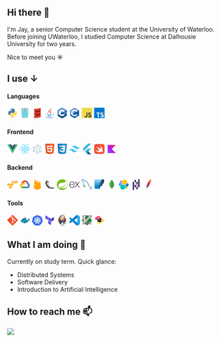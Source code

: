 ## Hi there 👋

I'm Jay, a senior Computer Science student at the University of Waterloo. Before joining UWaterloo, I studied Computer Science at Dalhousie University for two years.

Nice to meet you ☀️

<!--
<img src="https://github-readme-stats.vercel.app/api?username=JayZhouzzj" />
<img src="https://github-readme-stats.vercel.app/api/top-langs/?username=JayZhouzzj" />


-->
## I use ↓
#### Languages
[<img src="https://github.com/devicons/devicon/blob/master/icons/python/python-original.svg" width="25" height="25"/>](https://www.python.org/)
[<img src="https://github.com/devicons/devicon/blob/master/icons/go/go-original.svg" width="25" height="25"/>](https://go.dev/)
[<img src="https://github.com/devicons/devicon/blob/master/icons/scala/scala-original.svg" width="25" height="25"/>](https://en.wikipedia.org/wiki/Scala_(programming_language))
[<img src="https://github.com/devicons/devicon/blob/master/icons/java/java-original.svg" width="25" height="25"/>](https://www.java.com/)
[<img src="https://github.com/devicons/devicon/blob/master/icons/cplusplus/cplusplus-original.svg" width="25" height="25"/>](https://en.wikipedia.org/wiki/C%2B%2B)
[<img src="https://github.com/devicons/devicon/blob/master/icons/c/c-original.svg" width="25" height="25"/>](https://wikipedia.org/wiki/C_(programming_language))
[<img src="https://github.com/devicons/devicon/blob/master/icons/javascript/javascript-original.svg" width="25" height="25"/>](https://wikipedia.org/wiki/JavaScript)
[<img src="https://github.com/devicons/devicon/blob/master/icons/typescript/typescript-original.svg" width="25" height="25"/>](https://en.wikipedia.org/wiki/TypeScript)
#### Frontend
[<img src="https://github.com/devicons/devicon/blob/master/icons/vuejs/vuejs-original.svg" width="25" height="25"/>](https://vuejs.org/)
[<img src="https://github.com/devicons/devicon/blob/master/icons/react/react-original.svg" width="25" height="25"/>](https://reactjs.org/)
[<img src="https://github.com/devicons/devicon/blob/master/icons/electron/electron-original.svg" width="25" height="25"/>](https://www.electronjs.org/)
[<img src="https://github.com/devicons/devicon/blob/master/icons/html5/html5-original.svg" width="25" height="25"/>](https://wikipedia.org/wiki/HTML)
[<img src="https://github.com/devicons/devicon/blob/master/icons/css3/css3-original.svg" width="25" height="25"/>](https://wikipedia.org/wiki/CSS)
[<img src="https://github.com/devicons/devicon/blob/master/icons/tailwindcss/tailwindcss-plain.svg" width="25" height="25"/>](https://tailwindcss.com/)
[<img src="https://github.com/devicons/devicon/blob/master/icons/flutter/flutter-original.svg" width="25" height="25"/>](https://flutter.dev/)
[<img src="https://github.com/devicons/devicon/blob/master/icons/swift/swift-original.svg" width="25" height="25"/>](https://developer.apple.com/swift/)
[<img src="https://github.com/devicons/devicon/blob/master/icons/kotlin/kotlin-original.svg" width="25" height="25"/>](https://developer.android.com/kotlin)
#### Backend
[<img src="https://github.com/devicons/devicon/blob/master/icons/amazonwebservices/amazonwebservices-original.svg" width="25" height="25"/>](https://aws.amazon.com/)
[<img src="https://github.com/devicons/devicon/blob/master/icons/googlecloud/googlecloud-original.svg" width="25" height="25"/>](https://cloud.google.com/)
[<img src="https://github.com/devicons/devicon/blob/master/icons/firebase/firebase-plain.svg" width="25" height="25"/>](https://firebase.google.com/)
[<img src="https://github.com/devicons/devicon/blob/master/icons/flask/flask-original.svg" width="25" height="25"/>](https://flask.palletsprojects.com/)
[<img src="https://github.com/devicons/devicon/blob/master/icons/spring/spring-original.svg" width="25" height="25"/>](https://spring.io/projects/spring-boot)
[<img src="https://github.com/devicons/devicon/blob/master/icons/express/express-original.svg" width="25" height="25"/>](https://expressjs.com/)
[<img src="https://github.com/devicons/devicon/blob/master/icons/mysql/mysql-original.svg" width="25" height="25"/>](https://www.mysql.com/)
[<img src="https://github.com/devicons/devicon/blob/master/icons/sqlite/sqlite-original.svg" width="25" height="25"/>](https://www.sqlite.org/index.html/)
[<img src="https://github.com/devicons/devicon/blob/master/icons/mongodb/mongodb-original.svg" width="25" height="25"/>](https://www.mongodb.com/)
[<img src="https://github.com/elastic/eui/blob/main/src/components/icon/svgs/logo_elastic.svg" width="25" height="25"/>](https://www.elastic.co/elasticsearch/)
[<img src="https://github.com/devicons/devicon/blob/master/icons/pandas/pandas-original.svg" width="25" height="25"/>](https://pandas.pydata.org/)
[<img src="https://github.com/devicons/devicon/blob/master/icons/apache/apache-original.svg" width="25" height="25"/>](https://en.wikipedia.org/wiki/The_Apache_Software_Foundation/)
#### Tools
[<img src="https://github.com/devicons/devicon/blob/master/icons/git/git-original.svg" width="25" height="25"/>](https://git-scm.com/)
[<img src="https://github.com/devicons/devicon/blob/master/icons/docker/docker-original.svg" width="25" height="25"/>](https://www.docker.com/)
[<img src="https://github.com/devicons/devicon/blob/master/icons/kubernetes/kubernetes-plain.svg" width="25" height="25"/>](https://kubernetes.io/)
[<img src="https://github.com/devicons/devicon/blob/master/icons/terraform/terraform-original.svg" width="25" height="25"/>](https://www.terraform.io/)
[<img src="https://github.com/devicons/devicon/blob/master/icons/jenkins/jenkins-original.svg" width="25" height="25"/>](https://www.jenkins.io/)
[<img src="https://github.com/devicons/devicon/blob/master/icons/vscode/vscode-original.svg" width="25" height="25"/>](https://code.visualstudio.com/)
[<img src="https://github.com/devicons/devicon/blob/master/icons/vim/vim-original.svg" width="25" height="25"/>](https://www.vim.org/)
[<img src="https://github.com/devicons/devicon/blob/master/icons/jetbrains/jetbrains-original.svg" width="25" height="25"/>](https://www.jetbrains.com/)

## What I am doing 💭

Currently on study term. Quick glance:

- Distributed Systems
- Software Delivery
- Introduction to Artificial Intelligence

## How to reach me 📫

<a href="https://www.linkedin.com/in/jay-zhengjie-zhou/">
  <img src="https://img.shields.io/badge/LinkedIn-0077B5?style=for-the-badge&logo=linkedin&logoColor=white" />
</a>

<!--
## Random things 💡
#### 🎸 A song for you
<a href="https://open.spotify.com/embed/track/3YRCqOhFifThpSRFJ1VWFM">
  <img src="https://github.com/JayZhouzzj/assets/blob/main/useryourillusion.png" width="100" height="100" />
</a>


#### #️⃣ View count <br>
<img src="https://profile-counter.glitch.me/JayZhouzzj/count.svg" />
(since 2022.10.20)
-->

<!--
**JayZhouzzj/JayZhouzzj** is a ✨ _special_ ✨ repository because its `README.md` (this file) appears on your GitHub profile.

Here are some ideas to get you started:

- 🔭 I’m currently working on ...
- 🌱 I’m currently learning ...
- 👯 I’m looking to collaborate on ...
- 🤔 I’m looking for help with ...
- 💬 Ask me about ...
- 📫 How to reach me: ...
- 😄 Pronouns: ...
- ⚡ Fun fact: ...
-->

